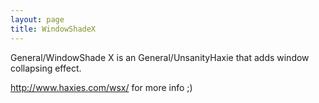 ```yaml
---
layout: page
title: WindowShadeX
---
```


General/WindowShade X is an General/UnsanityHaxie that adds window collapsing effect.

http://www.haxies.com/wsx/ for more info ;)
